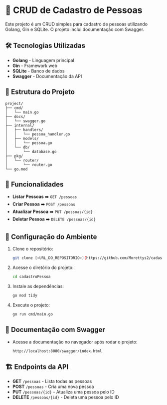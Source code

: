 # 🚀 CRUD de Cadastro de Pessoas

Este projeto é um CRUD simples para cadastro de pessoas utilizando Golang, Gin e SQLite. O projeto inclui documentação com Swagger.

## 🛠️ Tecnologias Utilizadas

- **Golang** - Linguagem principal
- **Gin** - Framework web
- **SQLite** - Banco de dados
- **Swagger** - Documentação da API

## 📂 Estrutura do Projeto

```
project/
├── cmd/
│   └── main.go
├── docs/
│   └── swagger.go
├── internal/
│   ├── handlers/
│   │   └── pessoa_handler.go
│   ├── models/
│   │   └── pessoa.go
│   └── db/
│       └── database.go
├── pkg/
│   └── router/
│       └── router.go
└── go.mod
```

## 🚧 Funcionalidades

- **Listar Pessoas** ➡️ `GET /pessoas`
- **Criar Pessoa** ➡️ `POST /pessoas`
- **Atualizar Pessoa** ➡️ `PUT /pessoas/{id}`
- **Deletar Pessoa** ➡️ `DELETE /pessoas/{id}`

## 🔧 Configuração do Ambiente

1. Clone o repositório:
   ```bash
   git clone [<URL_DO_REPOSITORIO>](https://github.com/Morettys2/cadastroPessoa.git)
   ```
2. Acesse o diretório do projeto:
   ```bash
   cd cadastroPessoa
   ```
3. Instale as dependências:
   ```bash
   go mod tidy
   ```
4. Execute o projeto:
   ```bash
   go run cmd/main.go
   ```

## 📑 Documentação com Swagger

- Acesse a documentação no navegador após rodar o projeto:
  ```
  http://localhost:8080/swagger/index.html
  ```

## 🏗️ Endpoints da API

- **GET** `/pessoas` - Lista todas as pessoas
- **POST** `/pessoas` - Cria uma nova pessoa
- **PUT** `/pessoas/{id}` - Atualiza uma pessoa pelo ID
- **DELETE** `/pessoas/{id}` - Deleta uma pessoa pelo ID
